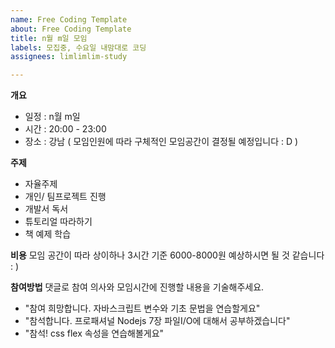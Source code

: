 ```yaml
---
name: Free Coding Template
about: Free Coding Template
title: n월 m일 모임
labels: 모집중, 수요일 내맘대로 코딩
assignees: limlimlim-study

---
```


**개요**
- 일정 : n월 m일
- 시간 : 20:00 - 23:00
- 장소 : 강남 ( 모임인원에 따라 구체적인 모임공간이 결정될 예정입니다 : D )

**주제**
- 자율주제
- 개인/ 팀프로젝트 진행
- 개발서 독서
- 튜토리얼 따라하기
- 책 예제 학습

**비용**
모임 공간이 따라 상이하나 3시간 기준
6000-8000원 예상하시면 될 것 같습니다 : )

**참여방법**
댓글로 참여 의사와 모임시간에 진행할 내용을 기술해주세요.
- "참여 희망합니다. 자바스크립트 변수와 기초 문법을 연습할게요"
- "참석합니다. 프로패셔널 Nodejs 7장 파일I/O에 대해서 공부하겠습니다"
- "참석! css flex 속성을 연습해볼게요"
